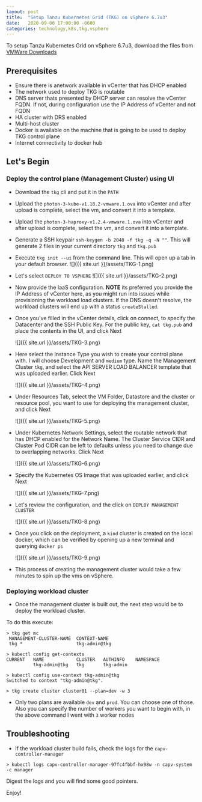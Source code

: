 ```yaml
---
layout: post
title:  "Setup Tanzu Kubernetes Grid (TKG) on vSphere 6.7u3"
date:   2020-09-06 17:00:00 -0600
categories: technology,k8s,tkg,vsphere
---
```


To setup Tanzu Kubernetes Grid on vSphere 6.7u3, download the files from [VMWare Downloads](https://tanzu.vmware.com/kubernetes-grid)

## Prerequisites
- Ensure there is anetwork available in vCenter that has DHCP enabled
- The network used to deploy TKG is routable
- DNS server thats presented by DHCP server can resolve the vCenter FQDN. If not, during configuration use the IP Address of vCenter and not FQDN
- HA cluster with DRS enabled
- Multi-host cluster
- Docker is available on the machine that is going to be used to deploy TKG control plane
- Internet connectivity to docker hub

## Let's Begin

### Deploy the control plane (Management Cluster) using UI

- Download the `tkg` cli and put it in the `PATH`

- Upload the `photon-3-kube-v1.18.2-vmware.1.ova` into vCenter and after upload is complete, select the vm, and convert it into a template.

- Upload the `photon-3-haproxy-v1.2.4-vmware.1.ova` into vCenter and after upload is complete, select the vm, and convert it into a template. 

- Generate a SSH keypair `ssh-keygen -b 2048 -f tkg -q -N ""`. This will generate 2 files in your current directory `tkg` and `tkg.pub`

- Execute `tkg init --ui` from the command line. This will open up a tab in your default browser.
    ![]({{ site.url }}/assets/TKG-1.png)

- Let's select `DEPLOY TO VSPHERE`
    ![]({{ site.url }}/assets/TKG-2.png)

- Now provide the IaaS configuration. **NOTE** its preferred you provide the IP Address of vCenter here, as you might run into issues while provisioning the workload load clusters. If the DNS doesn't resolve, the workload clusters will end up with a status `createStalled`.

- Once you've filled in the vCenter details, click on connect, to specify the Datacenter and the SSH Public Key. For the public key, `cat tkg.pub` and place the contents in the UI, and click Next

    ![]({{ site.url }}/assets/TKG-3.png)

- Here select the Instance Type you wish to create your control plane with. I will choose Development and `medium` type. Name the Management Cluster `tkg`, and select the API SERVER LOAD BALANCER template that was uploaded earlier. Click Next

    ![]({{ site.url }}/assets/TKG-4.png)

- Under Resources Tab, select the VM Folder, Datastore and the cluster or resource pool, you want to use for deploying the management cluster, and click Next

    ![]({{ site.url }}/assets/TKG-5.png)

- Under Kubernetes Network Settings, select the routable network that has DHCP enabled for the Network Name. The Cluster Service CIDR and Cluster Pod CIDR can be left to defaults unless you need to change due to overlapping networks. Click Next

    ![]({{ site.url }}/assets/TKG-6.png)

- Specify the Kubernetes OS Image that was uploaded earlier, and click Next

    ![]({{ site.url }}/assets/TKG-7.png)

- Let's review the configuration, and the click on `DEPLOY MANAGEMENT CLUSTER`

    ![]({{ site.url }}/assets/TKG-8.png)

- Once you click on the deployment, a `kind` cluster is created on the local docker, which can be verified by opening up a new terminal and querying `docker ps`

    ![]({{ site.url }}/assets/TKG-9.png)

- This process of creating the management cluster would take a few minutes to spin up the vms on vSphere.

### Deploying workload cluster

- Once the management cluster is built out, the next step would be to deploy the workload cluster. 

To do this execute:

```
> tkg get mc
 MANAGEMENT-CLUSTER-NAME  CONTEXT-NAME
 tkg *                    tkg-admin@tkg
```

```
> kubectl config get-contexts
CURRENT   NAME            CLUSTER   AUTHINFO    NAMESPACE
          tkg-admin@tkg   tkg       tkg-admin
```

```
> kubectl config use-context tkg-admin@tkg
Switched to context "tkg-admin@tkg".
```

```
> tkg create cluster cluster01 --plan=dev -w 3
```

- Only two plans are available `dev` and `prod`. You can choose one of those. Also you can specify the number of workers you want to begin with, in the above command I went with `3` worker nodes

## Troubleshooting

- If the workload cluster build fails, check the logs for the `capv-controller-manager`

```
> kubectl logs capv-controller-manager-97fc4fbbf-hx98w -n capv-system -c manager
```

Digest the logs and you will find some good pointers.

Enjoy!
